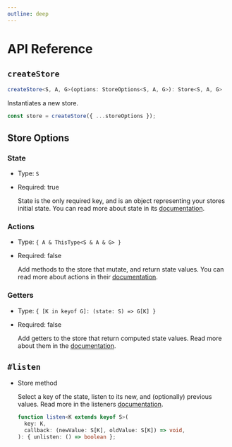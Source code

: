 ```yaml
---
outline: deep
---
```

# API Reference

## `createStore`

```ts
createStore<S, A, G>(options: StoreOptions<S, A, G>): Store<S, A, G>
```

Instantiates a new store.

```ts
const store = createStore({ ...storeOptions });
```

## Store Options

### State

- Type: `S`
- Required: true

  State is the only required key, and is an object representing your stores initial state. You can read more about state in its [documentation](/state).

### Actions

- Type: `{ A & ThisType<S & A & G> }`
- Required: false

  Add methods to the store that mutate, and return state values. You can read more about actions in their [documentation](/actions).

### Getters

- Type: `{ [K in keyof G]: (state: S) => G[K] }`
- Required: false

  Add getters to the store that return computed state values. Read more about them in the [documentation](/getters).

## `#listen`

- Store method

  Select a key of the state, listen to its new, and (optionally) previous values. Read more in the listeners [documentation](/listeners).

  ```ts
  function listen<K extends keyof S>(
    key: K,
    callback: (newValue: S[K], oldValue: S[K]) => void,
  ): { unlisten: () => boolean };
  ```